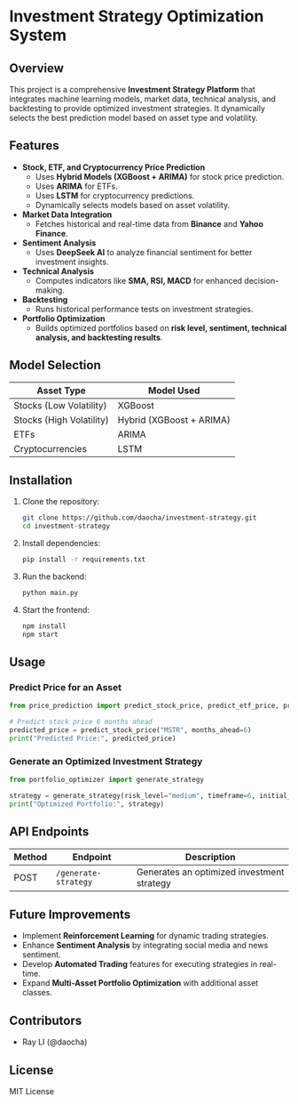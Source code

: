 # Investment Strategy Optimization System

## Overview

This project is a comprehensive **Investment Strategy Platform** that integrates machine learning models, market data, technical analysis, and backtesting to provide optimized investment strategies. It dynamically selects the best prediction model based on asset type and volatility.

## Features

- **Stock, ETF, and Cryptocurrency Price Prediction**
  - Uses **Hybrid Models (XGBoost + ARIMA)** for stock price prediction.
  - Uses **ARIMA** for ETFs.
  - Uses **LSTM** for cryptocurrency predictions.
  - Dynamically selects models based on asset volatility.
- **Market Data Integration**
  - Fetches historical and real-time data from **Binance** and **Yahoo Finance**.
- **Sentiment Analysis**
  - Uses **DeepSeek AI** to analyze financial sentiment for better investment insights.
- **Technical Analysis**
  - Computes indicators like **SMA, RSI, MACD** for enhanced decision-making.
- **Backtesting**
  - Runs historical performance tests on investment strategies.
- **Portfolio Optimization**
  - Builds optimized portfolios based on **risk level, sentiment, technical analysis, and backtesting results**.

## Model Selection

| Asset Type               | Model Used               |
| ------------------------ | ------------------------ |
| Stocks (Low Volatility)  | XGBoost                  |
| Stocks (High Volatility) | Hybrid (XGBoost + ARIMA) |
| ETFs                     | ARIMA                    |
| Cryptocurrencies         | LSTM                     |

## Installation

1. Clone the repository:
   ```bash
   git clone https://github.com/daocha/investment-strategy.git
   cd investment-strategy
   ```
2. Install dependencies:
   ```bash
   pip install -r requirements.txt
   ```
3. Run the backend:
   ```bash
   python main.py
   ```
4. Start the frontend:
   ```bash
   npm install
   npm start
   ```

## Usage

### Predict Price for an Asset

```python
from price_prediction import predict_stock_price, predict_etf_price, predict_crypto_price

# Predict stock price 6 months ahead
predicted_price = predict_stock_price("MSTR", months_ahead=6)
print("Predicted Price:", predicted_price)
```

### Generate an Optimized Investment Strategy

```python
from portfolio_optimizer import generate_strategy

strategy = generate_strategy(risk_level="medium", timeframe=6, initial_amount=10000)
print("Optimized Portfolio:", strategy)
```

## API Endpoints

| Method | Endpoint             | Description                                |
| ------ | -------------------- | ------------------------------------------ |
| POST   | `/generate-strategy` | Generates an optimized investment strategy |

## Future Improvements

- Implement **Reinforcement Learning** for dynamic trading strategies.
- Enhance **Sentiment Analysis** by integrating social media and news sentiment.
- Develop **Automated Trading** features for executing strategies in real-time.
- Expand **Multi-Asset Portfolio Optimization** with additional asset classes.

## Contributors

- Ray LI (@daocha)

## License

MIT License

